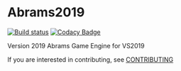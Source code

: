 # Abrams2019

[![Build status](https://ci.appveyor.com/api/projects/status/3ar2xo922mmmhqmm/branch/master?svg=true)](https://ci.appveyor.com/project/cugone/abrams2019/branch/master)    [![Codacy Badge](https://api.codacy.com/project/badge/Grade/78b5a4d42b404c6e8aabeb1f87c9f930)](https://app.codacy.com/app/cugone/Abrams2019?utm_source=github.com&utm_medium=referral&utm_content=cugone/Abrams2019&utm_campaign=Badge_Grade_Dashboard)

Version 2019 Abrams Game Engine for VS2019

If you are interested in contributing, see [CONTRIBUTING](https://github.com/cugone/Abrams2019/blob/master/CONTRIBUTING.md)
